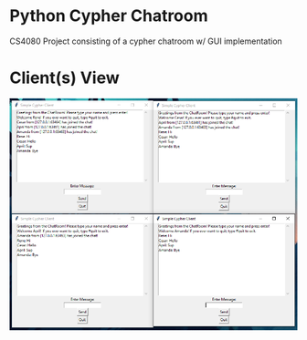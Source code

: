 # Python Cypher Chatroom
 CS4080 Project consisting of a cypher chatroom w/ GUI implementation

# Client(s) View
<img src = "sc/1.png" width ="1000" />
